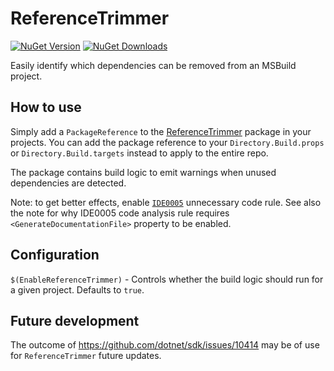 # ReferenceTrimmer
[![NuGet Version](https://img.shields.io/nuget/v/ReferenceTrimmer.svg)](https://www.nuget.org/packages/ReferenceTrimmer)
[![NuGet Downloads](https://img.shields.io/nuget/dt/ReferenceTrimmer.svg)](https://www.nuget.org/packages/ReferenceTrimmer)

Easily identify which dependencies can be removed from an MSBuild project.

## How to use
Simply add a `PackageReference` to the [ReferenceTrimmer](https://www.nuget.org/packages/ReferenceTrimmer) package in your projects. You can add the package reference to your `Directory.Build.props` or `Directory.Build.targets` instead to apply to the entire repo.

The package contains build logic to emit warnings when unused dependencies are detected.

Note: to get better effects, enable [`IDE0005`](https://learn.microsoft.com/en-us/dotnet/fundamentals/code-analysis/style-rules/ide0005) unnecessary code rule. See also the note for why IDE0005 code analysis rule requires `<GenerateDocumentationFile>` property to be enabled.

## Configuration
`$(EnableReferenceTrimmer)` - Controls whether the build logic should run for a given project. Defaults to `true`.

## Future development

The outcome of https://github.com/dotnet/sdk/issues/10414 may be of use for `ReferenceTrimmer` future updates.
